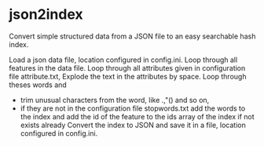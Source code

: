 # json2index
Convert simple structured data from a JSON file to an easy searchable hash index.

Load a json data file, location configured in config.ini.
Loop through all features in the data file.
Loop through all attributes given in configuration file attribute.txt,
Explode the text in the attributes by space.
Loop through theses words and
 - trim unusual characters from the word, like .,"() and so on,
 - if they are not in the configuration file stopwords.txt add the words to the index and
   add the id of the feature to the ids array of the index if not exists already
Convert the index to JSON and
save it in a file, location configured in config.ini.
